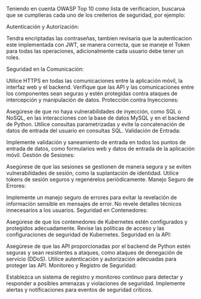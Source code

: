 Teniendo en cuenta OWASP Top 10 como lista de verificacion, buscarua que se cumplieras cada uno de los creiterios de seguridad, por ejemplo:

Autenticación y Autorización:

Tendra encriptadas las contraseñas, tambien revisaria que la autenticacion este implementada con JWT, se manera correcta, que se maneje el Token para todas las operaciones, adicionalmente cada usuario debe tener un roles.

Seguridad en la Comunicación:

Utilice HTTPS en todas las comunicaciones entre la aplicación móvil, la interfaz web y el backend.
Verifique que las API y las comunicaciones entre los componentes sean seguras y estén protegidas contra ataques de intercepción y manipulación de datos.
Protección contra Inyecciones:

Asegúrese de que no haya vulnerabilidades de inyección, como SQL o NoSQL, en las interacciones con la base de datos MySQL y en el backend de Python.
Utilice consultas parametrizadas y evite la concatenación de datos de entrada del usuario en consultas SQL.
Validación de Entrada:

Implemente validación y saneamiento de entrada en todos los puntos de entrada de datos, como formularios web y datos de entrada de la aplicación móvil.
Gestión de Sesiones:

Asegúrese de que las sesiones se gestionen de manera segura y se eviten vulnerabilidades de sesión, como la suplantación de identidad.
Utilice tokens de sesión seguros y regenérelos periódicamente.
Manejo Seguro de Errores:

Implemente un manejo seguro de errores para evitar la revelación de información sensible en mensajes de error.
No revele detalles técnicos innecesarios a los usuarios.
Seguridad en Contenedores:

Asegúrese de que los contenedores de Kubernetes estén configurados y protegidos adecuadamente.
Revise las políticas de acceso y las configuraciones de seguridad de Kubernetes.
Seguridad en la API:

Asegúrese de que las API proporcionadas por el backend de Python estén seguras y sean resistentes a ataques, como ataques de denegación de servicio (DDoS).
Utilice autenticación y autorización adecuadas para proteger las API.
Monitoreo y Registro de Seguridad:

Establezca un sistema de registro y monitoreo continuo para detectar y responder a posibles amenazas y violaciones de seguridad.
Implemente alertas y notificaciones para eventos de seguridad críticos.
